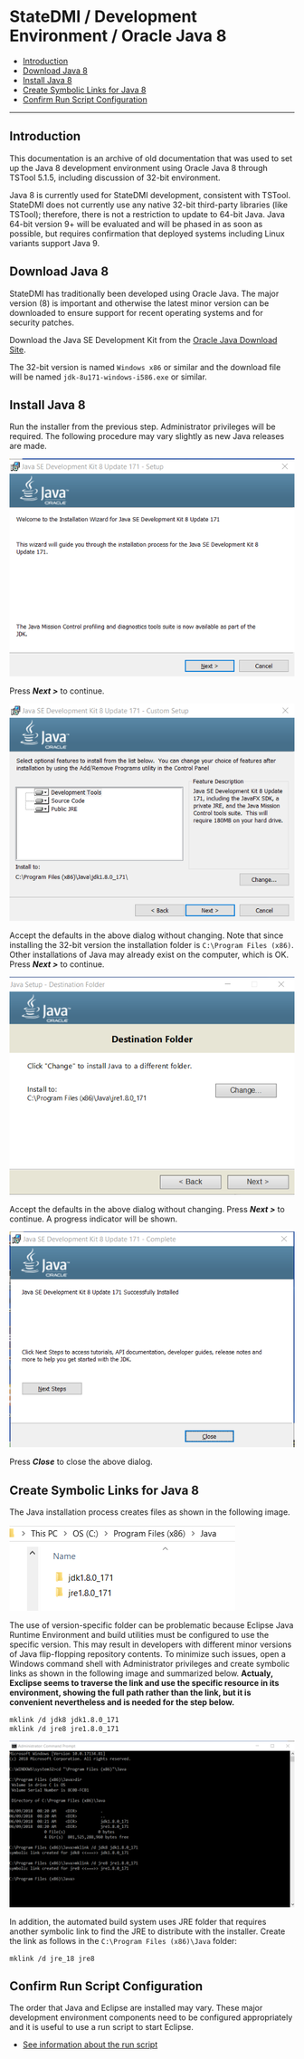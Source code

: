 # StateDMI / Development Environment / Oracle Java 8 #

*   [Introduction](#introduction)
*   [Download Java 8](#download-java-8)
*   [Install Java 8](#install-java-8)
*   [Create Symbolic Links for Java 8](#ceate-symbolic-links-for-java-8)
*   [Confirm Run Script Configuration](#confirm-run-script-configuration)

------

## Introduction ##

This documentation is an archive of old documentation that was used to set up the Java 8 development environment
using Oracle Java 8 through TSTool 5.1.5,
including discussion of 32-bit environment.

Java 8 is currently used for StateDMI development, consistent with TSTool.
StateDMI does not currently use any native 32-bit third-party libraries (like TSTool); therefore,
there is not a restriction to update to 64-bit Java.
Java 64-bit version 9+ will be evaluated and will be phased in as soon as possible,
but requires confirmation that deployed systems including Linux variants support Java 9.

## Download Java 8 ##

StateDMI has traditionally been developed using Oracle Java.
The major version (8) is important and otherwise the latest minor version can be downloaded to ensure support
for recent operating systems and for security patches.

Download the Java SE Development Kit from the
[Oracle Java Download Site](https://www.oracle.com/technetwork/java/javase/downloads/jdk8-downloads-2133151.html).

The 32-bit version is named `Windows x86` or similar and the download file will be named `jdk-8u171-windows-i586.exe` or similar.

## Install Java 8 ##

Run the installer from the previous step.  Administrator privileges will be required.
The following procedure may vary slightly as new Java releases are made.

![java8-32-1](images/oracle-java8/java8-32-1.png)

Press ***Next >*** to continue.

![java8-32-2](images/oracle-java8/java8-32-2.png)

Accept the defaults in the above dialog without changing.
Note that since installing the 32-bit version the installation folder is `C:\Program Files (x86)`.
Other installations of Java may already exist on the computer, which is OK.
Press ***Next >*** to continue.

![java8-32-3](images/oracle-java8/java8-32-3.png)

Accept the defaults in the above dialog without changing.
Press ***Next >*** to continue.  A progress indicator will be shown.

![java8-32-4](images/oracle-java8/java8-32-4.png)

Press ***Close*** to close the above dialog.

## Create Symbolic Links for Java 8 ##

The Java installation process creates files as shown in the following image.

![java8-32-5](images/oracle-java8/java8-32-5.png)

The use of version-specific folder can be problematic because Eclipse Java Runtime Environment and build utilities must
be configured to use the specific version.
This may result in developers with different minor versions of Java flip-flopping repository contents.
To minimize such issues, open a Windows command shell with Administrator privileges and create symbolic links as shown in the following image and
summarized below.
**Actualy, Exclipse seems to traverse the link and use the specific resource in its environment, showing the full path rather than the link,
but it is convenient nevertheless and is needed for the step below.**

```
mklink /d jdk8 jdk1.8.0_171
mklink /d jre8 jre1.8.0_171
```

![java8-32-6-link](images/oracle-java8/java8-32-6-link.png)

In addition, the automated build system uses JRE folder that requires another symbolic link to find the JRE to distribute with the installer.
Create the link as follows in the `C:\Program Files (x86)\Java` folder:

```
mklink /d jre_18 jre8
```

## Confirm Run Script Configuration ##

The order that Java and Eclipse are installed may vary.
These major development environment components need to be configured appropriately and it is useful to use a run script to start Eclipse.

* [See information about the run script](eclipse.md#check-eclipse-run-scipt)
